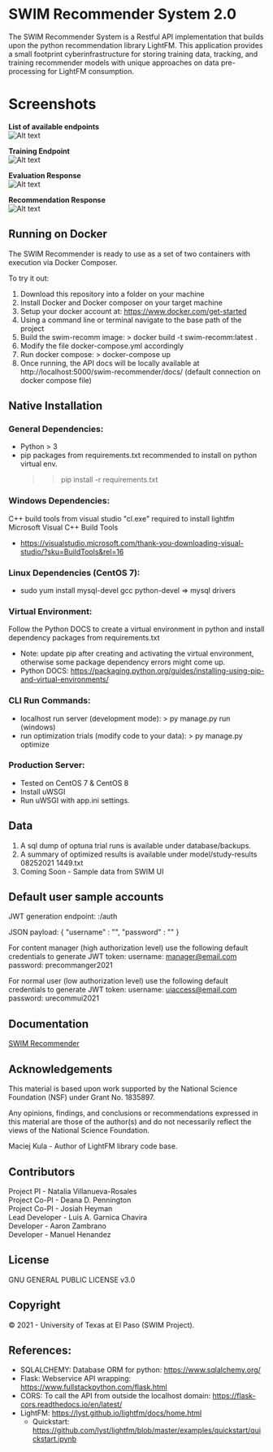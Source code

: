 # SWIM Recommender System 2.0
The SWIM Recommender System is a Restful API implementation that builds upon the python recommendation library LightFM. This application provides a small footprint cyberinfrastructure for storing training data, tracking, and training recommender models with unique approaches on data pre-processing for LightFM consumption.

# Screenshots
**List of available endpoints**  
![Alt text](screenshots/endpoint_list.jpg?raw=true "Endpoint Listing")

**Training Endpoint**   
![Alt text](screenshots/training_endpoint.jpg?raw=true "Training Endpoint")

**Evaluation Response**   
![Alt text](screenshots/evaluation_response.jpg?raw=true "Evaluation Response")

**Recommendation Response**   
![Alt text](screenshots/recommendation_response.jpg?raw=true "Recommendation Response")

## Running on Docker
The SWIM Recommender is ready to use as a set of two containers with execution via Docker Composer.   

To try it out:  
1) Download this repository into a folder on your machine    
2) Install Docker and Docker composer on your target machine    
3) Setup your docker account at: https://www.docker.com/get-started    
4) Using a command line or terminal navigate to the base path of the project  
5) Build the swim-recomm image: > docker build -t swim-recomm:latest .    
6) Modify the file docker-compose.yml accordingly  
6) Run docker compose: > docker-compose up  
7) Once running, the API docs will be locally available at http://localhost:5000/swim-recommender/docs/  (default connection on docker compose file)  

## Native Installation

### General Dependencies:  
+ Python > 3
+ pip packages from requirements.txt recommended to install on python virtual env.
   >> pip install -r requirements.txt

### Windows Dependencies:
C++ build tools from visual studio "cl.exe" required to install lightfm 
Microsoft Visual C++ Build Tools
+ https://visualstudio.microsoft.com/thank-you-downloading-visual-studio/?sku=BuildTools&rel=16

### Linux Dependencies (CentOS 7):
+ sudo yum install mysql-devel gcc python-devel   => mysql drivers

### Virtual Environment:   
Follow the Python DOCS to create a virtual environment in python and install dependency packages from requirements.txt
+ Note: update pip after creating and activating the virtual environment, otherwise some package dependency errors might come up.
+ Python DOCS: https://packaging.python.org/guides/installing-using-pip-and-virtual-environments/

### CLI Run Commands:  
+ localhost run server (development mode): > py manage.py run (windows)
+ run optimization trials (modify code to your data): > py manage.py optimize

### Production Server:
+ Tested on CentOS 7 & CentOS 8
+ Install uWSGI
+ Run uWSGI with app.ini settings.

## Data   
1. A sql dump of optuna trial runs is available under database/backups.
2. A summary of optimized results is available under model/study-results 08252021 1449.txt  
3. Coming Soon - Sample data from SWIM UI

## Default user sample accounts
JWT generation endpoint: <host>:<port>/auth

JSON payload:
{
   "username" : "<email>",
   "password" : "<password>"
}

For content manager (high authorization level) use the following default credentials to generate JWT token:
username: manager@email.com
password: precommanger2021

For normal user (low authorization level) use the following default
credentials to generate JWT token:
username: uiaccess@email.com
password: urecommui2021

## Documentation
[SWIM Recommender](https://water.cybershare.utep.edu/resources/docs/en2/backend/recommender-api/)

## Acknowledgements
This material is based upon work supported by the National Science Foundation (NSF) under Grant No. 1835897.   

Any opinions, findings, and conclusions or recommendations expressed in this material are those of the author(s) and do not necessarily reflect the views of the National Science Foundation.  

Maciej Kula - Author of LightFM library code base.

## Contributors
Project PI - Natalia Villanueva-Rosales  
Project Co-PI - Deana D. Pennington  
Project Co-PI - Josiah Heyman  
Lead Developer - Luis A. Garnica Chavira  
Developer - Aaron Zambrano  
Developer - Manuel Henandez  

## License
GNU GENERAL PUBLIC LICENSE v3.0

## Copyright
© 2021 - University of Texas at El Paso (SWIM Project). 

## References: 
+ SQLALCHEMY: Database ORM for python: https://www.sqlalchemy.org/
+ Flask: Webservice API wrapping: https://www.fullstackpython.com/flask.html
+ CORS: To call the API from outside the localhost domain: https://flask-cors.readthedocs.io/en/latest/
+ LightFM: https://lyst.github.io/lightfm/docs/home.html
    - Quickstart: https://github.com/lyst/lightfm/blob/master/examples/quickstart/quickstart.ipynb

